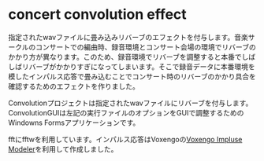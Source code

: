 concert convolution effect
===========

指定されたwavファイルに畳み込みリバーブのエフェクトを付与します。音楽サークルのコンサートでの編曲時、録音環境とコンサート会場の環境でリバーブのかかり方が異なります。このため、録音環境でリバーブを調整すると本番でしばしばリバーブがかかりすぎになってしまいます。そこで録音データに本番環境を模したインパルス応答で畳み込むことでコンサート時のリバーブのかかり具合を確認するためのエフェクトを作りました。

Convolutionプロジェクトは指定されたwavファイルにリバーブを付与します。ConvolutionGUIは左記の実行ファイルのオプションをGUIで調整するためのWindowns Formsアプリケーションです。

fftにfftwを利用しています。インパルス応答はVoxengoの[Voxengo Impluse Modeler](http://www.voxengo.com/product/imodeler/)を利用して作成しました。
